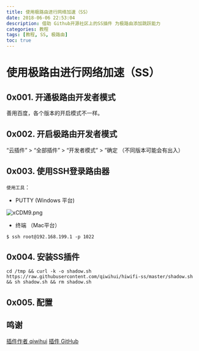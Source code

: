 ```yaml
---
title: 使用极路由进行网络加速（SS）
date: 2018-06-06 22:53:04
description: 借助 Github开源社区上的SS插件 为极路由添加跳跃能力
categories: 教程
tags: [教程, SS, 极路由]
toc: true
---
```


# 使用极路由进行网络加速（SS）

## 0x001. 开通极路由开发者模式

善用百度，各个版本的开启模式不一样。

## 0x002. 开启极路由开发者模式

“云插件” > “全部插件” > “开发者模式” > ”确定
（不同版本可能会有出入）

<!--more-->

## 0x003. 使用SSH登录路由器

`使用工具`：
- PUTTY (Windows 平台)

![xCDM9.png](https://s1.ax2x.com/2018/05/17/xCDM9.png)

- 终端 （Mac平台）

```shell
$ ssh root@192.168.199.1 -p 1022
```

## 0x004. 安装SS插件

```shell
cd /tmp && curl -k -o shadow.sh https://raw.githubusercontent.com/qiwihui/hiwifi-ss/master/shadow.sh && sh shadow.sh && rm shadow.sh
```

## 0x005. 配置

## 鸣谢

[插件作者 qiwihui](https://github.com/qiwihui)
[插件 GitHub](https://github.com/qiwihui/hiwifi-ss)